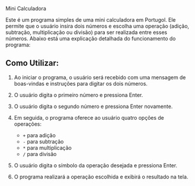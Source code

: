 Mini Calculadora

Este é um programa simples de uma mini calculadora em Portugol. Ele permite que o usuário insira dois números e escolha uma operação (adição, subtração, multiplicação ou divisão) para ser realizada entre esses números. Abaixo está uma explicação detalhada do funcionamento do programa:

## Como Utilizar:

1. Ao iniciar o programa, o usuário será recebido com uma mensagem de boas-vindas e instruções para digitar os dois números.

2. O usuário digita o primeiro número e pressiona Enter.

3. O usuário digita o segundo número e pressiona Enter novamente.

4. Em seguida, o programa oferece ao usuário quatro opções de operações:

   - `+` para adição
   - `-` para subtração
   - `*` para multiplicação
   - `/` para divisão

5. O usuário digita o símbolo da operação desejada e pressiona Enter.

6. O programa realizará a operação escolhida e exibirá o resultado na tela.
